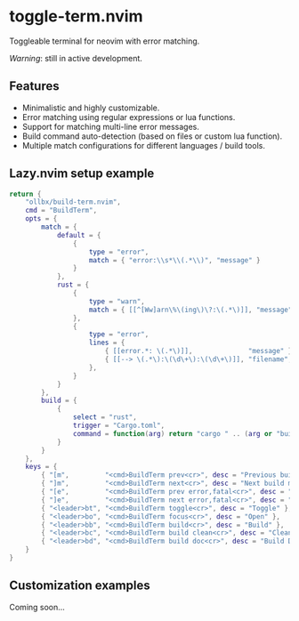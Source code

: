 # toggle-term.nvim

Toggleable terminal for neovim with error matching.

_Warning_: still in active development.

## Features

- Minimalistic and highly customizable.
- Error matching using regular expressions or lua functions.
- Support for matching multi-line error messages.
- Build command auto-detection (based on files or custom lua function).
- Multiple match configurations for different languages / build tools.

## Lazy.nvim setup example

```lua
return {
	"ollbx/build-term.nvim",
	cmd = "BuildTerm",
	opts = {
		match = {
			default = {
				{
					type = "error",
					match = { "error:\\s*\\(.*\\)", "message" }
				}
			},
			rust = {
				{
					type = "warn",
					match = { [[^[Ww]arn\%\(ing\)\?:\(.*\)]], "message" }
				},
				{
					type = "error",
					lines = {
						{ [[error.*: \(.*\)]],              "message" },
						{ [[--> \(.*\):\(\d\+\):\(\d\+\)]], "filename", "lnum", "col" }
					},
				}
			}
		},
		build = {
			{
				select = "rust",
				trigger = "Cargo.toml",
				command = function(arg) return "cargo " .. (arg or "build") end
			}
		}
	},
	keys = {
		{ "[m",         "<cmd>BuildTerm prev<cr>", desc = "Previous build match" },
		{ "]m",         "<cmd>BuildTerm next<cr>", desc = "Next build match" },
		{ "[e",         "<cmd>BuildTerm prev error,fatal<cr>", desc = "Previous build error" },
		{ "]e",         "<cmd>BuildTerm next error,fatal<cr>", desc = "Next build error" },
		{ "<leader>bt", "<cmd>BuildTerm toggle<cr>", desc = "Toggle" },
		{ "<leader>bo", "<cmd>BuildTerm focus<cr>", desc = "Open" },
		{ "<leader>bb", "<cmd>BuildTerm build<cr>", desc = "Build" },
		{ "<leader>bc", "<cmd>BuildTerm build clean<cr>", desc = "Clean" },
		{ "<leader>bd", "<cmd>BuildTerm build doc<cr>", desc = "Build Docs" },
	}
}
```

## Customization examples

Coming soon...
